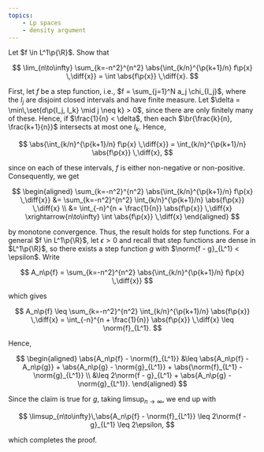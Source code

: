 ```yaml
---
topics:
    - Lp spaces
    - density argument
---
```


<problem>

Let $f \in L^1\p{\R}$. Show that

$$
\lim_{n\to\infty} \sum_{k=-n^2}^{n^2} \abs{\int_{k/n}^{\p{k+1}/n} f\p{x} \,\diff{x}} = \int \abs{f\p{x}} \,\diff{x}.
$$

</problem>

<solution>

First, let $f$ be a step function, i.e., $f = \sum_{j=1}^N a_j \chi_{I_j}$, where the $I_j$ are disjoint closed intervals and have finite measure. Let $\delta = \min\,\set{d\p{I_j, I_k} \mid j \neq k} > 0$, since there are only finitely many of these. Hence, if $\frac{1}{n} < \delta$, then each $\br{\frac{k}{n}, \frac{k+1}{n}}$ intersects at most one $I_k$. Hence,

$$
\abs{\int_{k/n}^{\p{k+1}/n} f\p{x} \,\diff{x}}
    = \int_{k/n}^{\p{k+1}/n} \abs{f\p{x}} \,\diff{x},
$$

since on each of these intervals, $f$ is either non-negative or non-positive. Consequently, we get

$$
\begin{aligned}
    \sum_{k=-n^2}^{n^2} \abs{\int_{k/n}^{\p{k+1}/n} f\p{x} \,\diff{x}}
        &= \sum_{k=-n^2}^{n^2} \int_{k/n}^{\p{k+1}/n} \abs{f\p{x}} \,\diff{x} \\
        &= \int_{-n}^{n + \frac{1}{n}} \abs{f\p{x}} \,\diff{x}
            \xrightarrow{n\to\infty} \int \abs{f\p{x}} \,\diff{x}
\end{aligned}
$$

by monotone convergence. Thus, the result holds for step functions. For a general $f \in L^1\p{\R}$, let $\epsilon > 0$ and recall that step functions are dense in $L^1\p{\R}$, so there exists a step function $g$ with $\norm{f - g}_{L^1} < \epsilon$. Write

$$
A_n\p{f} = \sum_{k=-n^2}^{n^2} \abs{\int_{k/n}^{\p{k+1}/n} f\p{x} \,\diff{x}}
$$

which gives

$$
A_n\p{f}
    \leq \sum_{k=-n^2}^{n^2} \int_{k/n}^{\p{k+1}/n} \abs{f\p{x}} \,\diff{x}
    = \int_{-n}^{n + \frac{1}{n}} \abs{f\p{x}} \,\diff{x}
    \leq \norm{f}_{L^1}.
$$

Hence,

$$
\begin{aligned}
    \abs{A_n\p{f} - \norm{f}_{L^1}}
        &\leq \abs{A_n\p{f} - A_n\p{g}} + \abs{A_n\p{g} - \norm{g}_{L^1}} + \abs{\norm{f}_{L^1} - \norm{g}_{L^1}} \\
        &\leq 2\norm{f - g}_{L^1} + \abs{A_n\p{g} - \norm{g}_{L^1}}.
\end{aligned}
$$

Since the claim is true for $g$, taking $\displaystyle\limsup_{n\to\infty}$, we end up with

$$
\limsup_{n\to\infty}\,\abs{A_n\p{f} - \norm{f}_{L^1}}
    \leq 2\norm{f - g}_{L^1}
    \leq 2\epsilon,
$$

which completes the proof.

</solution>
